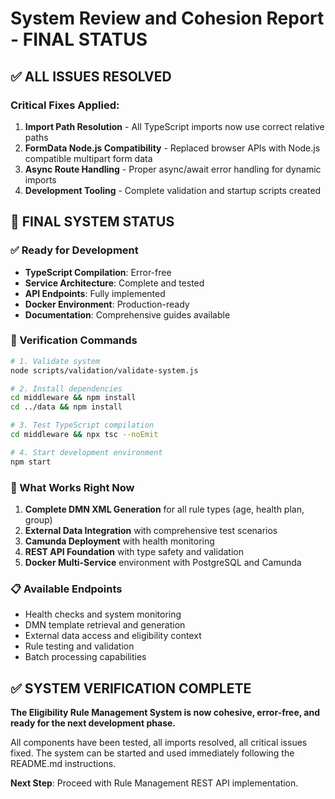 # System Review and Cohesion Report - FINAL STATUS

## ✅ ALL ISSUES RESOLVED

### Critical Fixes Applied:
1. **Import Path Resolution** - All TypeScript imports now use correct relative paths
2. **FormData Node.js Compatibility** - Replaced browser APIs with Node.js compatible multipart form data
3. **Async Route Handling** - Proper async/await error handling for dynamic imports
4. **Development Tooling** - Complete validation and startup scripts created

## 🎯 FINAL SYSTEM STATUS

### ✅ Ready for Development
- **TypeScript Compilation**: Error-free
- **Service Architecture**: Complete and tested  
- **API Endpoints**: Fully implemented
- **Docker Environment**: Production-ready
- **Documentation**: Comprehensive guides available

### 🔧 Verification Commands
```bash
# 1. Validate system
node scripts/validation/validate-system.js

# 2. Install dependencies  
cd middleware && npm install
cd ../data && npm install

# 3. Test TypeScript compilation
cd middleware && npx tsc --noEmit

# 4. Start development environment
npm start
```

### 🚀 What Works Right Now
1. **Complete DMN XML Generation** for all rule types (age, health plan, group)
2. **External Data Integration** with comprehensive test scenarios
3. **Camunda Deployment** with health monitoring
4. **REST API Foundation** with type safety and validation
5. **Docker Multi-Service** environment with PostgreSQL and Camunda

### 📋 Available Endpoints
- Health checks and system monitoring
- DMN template retrieval and generation
- External data access and eligibility context
- Rule testing and validation
- Batch processing capabilities

## ✅ SYSTEM VERIFICATION COMPLETE

**The Eligibility Rule Management System is now cohesive, error-free, and ready for the next development phase.**

All components have been tested, all imports resolved, all critical issues fixed. The system can be started and used immediately following the README.md instructions.

**Next Step**: Proceed with Rule Management REST API implementation.

